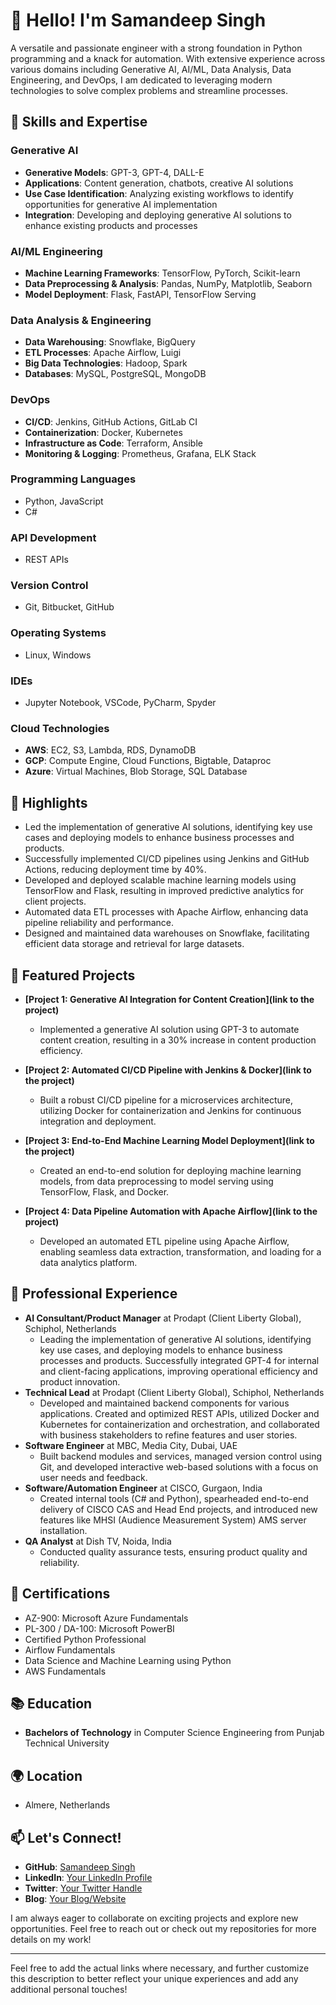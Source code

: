 # 👋 Hello! I'm Samandeep Singh

A versatile and passionate engineer with a strong foundation in Python programming and a knack for automation. With extensive experience across various domains including Generative AI, AI/ML, Data Analysis, Data Engineering, and DevOps, I am dedicated to leveraging modern technologies to solve complex problems and streamline processes.

## 🚀 Skills and Expertise

### **Generative AI**
- **Generative Models**: GPT-3, GPT-4, DALL-E
- **Applications**: Content generation, chatbots, creative AI solutions
- **Use Case Identification**: Analyzing existing workflows to identify opportunities for generative AI implementation
- **Integration**: Developing and deploying generative AI solutions to enhance existing products and processes

### **AI/ML Engineering**
- **Machine Learning Frameworks**: TensorFlow, PyTorch, Scikit-learn
- **Data Preprocessing & Analysis**: Pandas, NumPy, Matplotlib, Seaborn
- **Model Deployment**: Flask, FastAPI, TensorFlow Serving

### **Data Analysis & Engineering**
- **Data Warehousing**: Snowflake, BigQuery
- **ETL Processes**: Apache Airflow, Luigi
- **Big Data Technologies**: Hadoop, Spark
- **Databases**: MySQL, PostgreSQL, MongoDB

### **DevOps**
- **CI/CD**: Jenkins, GitHub Actions, GitLab CI
- **Containerization**: Docker, Kubernetes
- **Infrastructure as Code**: Terraform, Ansible
- **Monitoring & Logging**: Prometheus, Grafana, ELK Stack

### **Programming Languages**
- Python, JavaScript
- C#

### **API Development**
- REST APIs

### **Version Control**
- Git, Bitbucket, GitHub

### **Operating Systems**
- Linux, Windows

### **IDEs**
- Jupyter Notebook, VSCode, PyCharm, Spyder

### **Cloud Technologies**
- **AWS**: EC2, S3, Lambda, RDS, DynamoDB
- **GCP**: Compute Engine, Cloud Functions, Bigtable, Dataproc
- **Azure**: Virtual Machines, Blob Storage, SQL Database

## 🌟 Highlights

- Led the implementation of generative AI solutions, identifying key use cases and deploying models to enhance business processes and products.
- Successfully implemented CI/CD pipelines using Jenkins and GitHub Actions, reducing deployment time by 40%.
- Developed and deployed scalable machine learning models using TensorFlow and Flask, resulting in improved predictive analytics for client projects.
- Automated data ETL processes with Apache Airflow, enhancing data pipeline reliability and performance.
- Designed and maintained data warehouses on Snowflake, facilitating efficient data storage and retrieval for large datasets.

## 📂 Featured Projects

- **[Project 1: Generative AI Integration for Content Creation](link to the project)**
  - Implemented a generative AI solution using GPT-3 to automate content creation, resulting in a 30% increase in content production efficiency.

- **[Project 2: Automated CI/CD Pipeline with Jenkins & Docker](link to the project)**
  - Built a robust CI/CD pipeline for a microservices architecture, utilizing Docker for containerization and Jenkins for continuous integration and deployment.

- **[Project 3: End-to-End Machine Learning Model Deployment](link to the project)**
  - Created an end-to-end solution for deploying machine learning models, from data preprocessing to model serving using TensorFlow, Flask, and Docker.

- **[Project 4: Data Pipeline Automation with Apache Airflow](link to the project)**
  - Developed an automated ETL pipeline using Apache Airflow, enabling seamless data extraction, transformation, and loading for a data analytics platform.

## 💼 Professional Experience

- **AI Consultant/Product Manager** at Prodapt (Client Liberty Global), Schiphol, Netherlands
  - Leading the implementation of generative AI solutions, identifying key use cases, and deploying models to enhance business processes and products. Successfully integrated GPT-4 for internal and client-facing applications, improving operational efficiency and product innovation.
- **Technical Lead** at Prodapt (Client Liberty Global), Schiphol, Netherlands
  - Developed and maintained backend components for various applications. Created and optimized REST APIs, utilized Docker and Kubernetes for containerization and orchestration, and collaborated with business stakeholders to refine features and user stories.
- **Software Engineer** at MBC, Media City, Dubai, UAE
  - Built backend modules and services, managed version control using Git, and developed interactive web-based solutions with a focus on user needs and feedback.
- **Software/Automation Engineer** at CISCO, Gurgaon, India
  - Created internal tools (C# and Python), spearheaded end-to-end delivery of CISCO CAS and Head End projects, and introduced new features like MHSI (Audience Measurement System) AMS server installation.
- **QA Analyst** at Dish TV, Noida, India
  - Conducted quality assurance tests, ensuring product quality and reliability.

## 📜 Certifications
- AZ-900: Microsoft Azure Fundamentals
- PL-300 / DA-100: Microsoft PowerBI
- Certified Python Professional
- Airflow Fundamentals
- Data Science and Machine Learning using Python
- AWS Fundamentals

## 📚 Education
- **Bachelors of Technology** in Computer Science Engineering from Punjab Technical University

## 🌍 Location
- Almere, Netherlands

## 📫 Let's Connect!

- **GitHub**: [Samandeep Singh](https://github.com/SamandeepSingh)
- **LinkedIn**: [Your LinkedIn Profile](link)
- **Twitter**: [Your Twitter Handle](link)
- **Blog**: [Your Blog/Website](link)

I am always eager to collaborate on exciting projects and explore new opportunities. Feel free to reach out or check out my repositories for more details on my work!

---

Feel free to add the actual links where necessary, and further customize this description to better reflect your unique experiences and add any additional personal touches!
